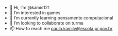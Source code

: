 - 👋 Hi, I’m @kamis121
- 👀 I’m interested in games
- 🌱 I’m currently learning pensamento computacional
- 💞️ I’m looking to collaborate on turma
- 📫 How to reach me paula.kamily@escola.pr.gov.br

<!---
kamis121/kamis121 is a ✨ special ✨ repository because its `README.md` (this file) appears on your GitHub profile.
You can click the Preview link to take a look at your changes.
--->
